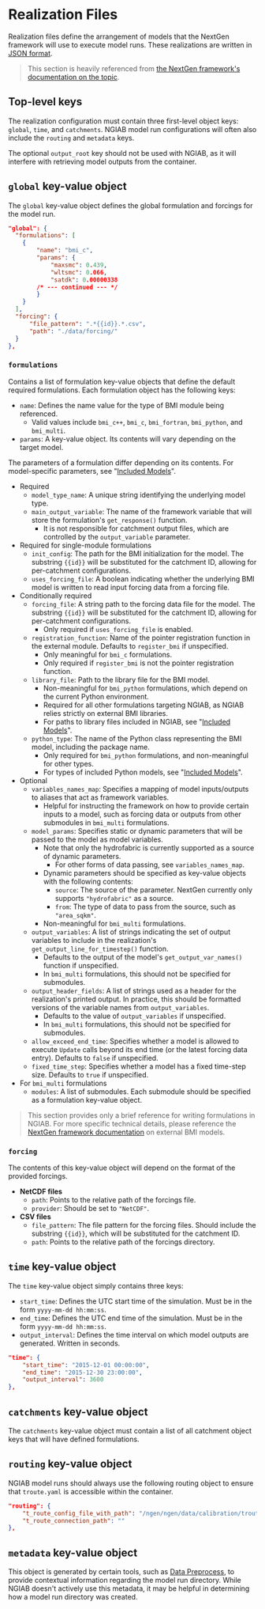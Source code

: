 # Realization Files

Realization files define the arrangement of models that the NextGen framework will use to execute model runs.
These realizations are written in [JSON format](https://www.json.org/json-en.html).

> This section is heavily referenced from [the NextGen framework's documentation on the topic](https://noaa-owp.github.io/ngen/md_doc_2_r_e_a_l_i_z_a_t_i_o_n___c_o_n_f_i_g_u_r_a_t_i_o_n.html).

## Top-level keys

The realization configuration must contain three first-level object keys: `global`, `time`, and `catchments`.
NGIAB model run configurations will often also include the `routing` and `metadata` keys.

The optional `output_root` key should not be used with NGIAB, as it will interfere with retrieving model outputs from the container.

## `global` key-value object

The `global` key-value object defines the global formulation and forcings for the model run.

```JSON
"global": {
  "formulations": [
    {
        "name": "bmi_c",
        "params": {
            "maxsmc": 0.439,
            "wltsmc": 0.066,
            "satdk": 0.00000338
        /* --- continued --- */
        }
    }
  ],
  "forcing": {
      "file_pattern": ".*{{id}}.*.csv",
      "path": "./data/forcing/"
  }
},  
```

### `formulations`

Contains a list of formulation key-value objects that define the default required formulations. Each formulation object has the following keys:
- `name`: Defines the name value for the type of BMI module being referenced.
    - Valid values include `bmi_c++`, `bmi_c`, `bmi_fortran`, `bmi_python`, and `bmi_multi`.
- `params`: A key-value object. Its contents will vary depending on the target model.

The parameters of a formulation differ depending on its contents. For model-specific parameters, see "[Included Models](./03_04_MODELS.md)".

- Required
    - `model_type_name`: A unique string identifying the underlying model type.
    - `main_output_variable`: The name of the framework variable that will store the formulation's `get_response()` function.
        - It is not responsible for catchment output files, which are controlled by the `output_variable` parameter.
- Required for single-module formulations
    - `init_config`: The path for the BMI initialization for the model. The substring `{{id}}` will be substituted for the catchment ID, allowing for per-catchment configurations.
    - `uses_forcing_file`: A boolean indicating whether the underlying BMI model is written to read input forcing data from a forcing file.
- Conditionally required
    - `forcing_file`: A string path to the forcing data file for the model. The substring `{{id}}` will be substituted for the catchment ID, allowing for per-catchment configurations.
        - Only required if `uses_forcing_file` is enabled.
    - `registration_function`: Name of the pointer registration function in the external module. Defaults to `register_bmi` if unspecified.
        - Only meaningful for `bmi_c` formulations.
        - Only required if `register_bmi` is not the pointer registration function.
    - `library_file`: Path to the library file for the BMI model.
        - Non-meaningful for `bmi_python` formulations, which depend on the current Python environment.
        - Required for all other formulations targeting NGIAB, as NGIAB relies strictly on external BMI libraries.
        - For paths to library files included in NGIAB, see "[Included Models](./03_04_MODELS.md)".
    - `python_type`: The name of the Python class representing the BMI model, including the package name.
        - Only required for `bmi_python` formulations, and non-meaningful for other types.
        - For types of included Python models, see "[Included Models](./03_04_MODELS.md)".
- Optional
    - `variables_names_map`: Specifies a mapping of model inputs/outputs to aliases that act as framework variables.
        - Helpful for instructing the framework on how to provide certain inputs to a model, such as forcing data or outputs from other submodules in `bmi_multi` formulations.
    - `model_params`: Specifies static or dynamic parameters that will be passed to the model as model variables.
        - Note that only the hydrofabric is currently supported as a source of dynamic parameters.
            - For other forms of data passing, see `variables_names_map`.
        - Dynamic parameters should be specified as key-value objects with the following contents:
            - `source`: The source of the parameter. NextGen currently only supports `"hydrofabric"` as a source.
            - `from`: The type of data to pass from the source, such as `"area_sqkm"`. <!-- TODO: Where are the options for this defined? -->
        - Non-meaningful for `bmi_multi` formulations.
    - `output_variables`: A list of strings indicating the set of output variables to include in the realization's `get_output_line_for_timestep()` function.
        - Defaults to the output of the model's `get_output_var_names()` function if unspecified.
        - In `bmi_multi` formulations, this should not be specified for submodules.
    - `output_header_fields`: A list of strings used as a header for the realization's printed output. In practice, this should be formatted versions of the variable names from `output_variables`.
        - Defaults to the value of `output_variables` if unspecified.
        - In `bmi_multi` formulations, this should not be specified for submodules.
    - `allow_exceed_end_time`: Specifies whether a model is allowed to execute `Update` calls beyond its end time (or the latest forcing data entry). Defaults to `false` if unspecified.
    - `fixed_time_step`: Specifies whether a model has a fixed time-step size. Defaults to `true` if unspecified.
- For `bmi_multi` formulations
    - `modules`: A list of submodules. Each submodule should be specified as a formulation key-value object.

> This section provides only a brief reference for writing formulations in NGIAB. For more specific technical details, please reference the [NextGen framework documentation](https://noaa-owp.github.io/ngen/md_doc_2_b_m_i___m_o_d_e_l_s.html) on external BMI models.

### `forcing`

The contents of this key-value object will depend on the format of the provided forcings.

- **NetCDF files**
    - `path`: Points to the relative path of the forcings file.
    - `provider`: Should be set to `"NetCDF"`.
- **CSV files**
    - `file_pattern`: The file pattern for the forcing files. Should include the substring `{{id}}`, which will be substituted for the catchment ID.
    - `path`: Points to the relative path of the forcings directory.

## `time` key-value object

The `time` key-value object simply contains three keys:
- `start_time`: Defines the UTC start time of the simulation. Must be in the form `yyyy-mm-dd hh:mm:ss`.
- `end_time`: Defines the UTC end time of the simulation. Must be in the form `yyyy-mm-dd hh:mm:ss`.
- `output_interval`: Defines the time interval on which model outputs are generated. Written in seconds.

```JSON
"time": {
    "start_time": "2015-12-01 00:00:00",
    "end_time": "2015-12-30 23:00:00",
    "output_interval": 3600
},
```

## `catchments` key-value object
The `catchments` key-value object must contain a list of all catchment object keys that will have defined formulations.

## `routing` key-value object
NGIAB model runs should always use the following routing object to ensure that `troute.yaml` is accessible within the container.
```JSON
"routing": {
    "t_route_config_file_with_path": "/ngen/ngen/data/calibration/troute.yaml",
    "t_route_connection_path": ""
},
```

<!-- TODO: T-Route configuration info? -->

## `metadata` key-value object
This object is generated by certain tools, such as [Data Preprocess](https://github.com/CIROH-UA/ngiab_data_preprocess), to provide contextual information regarding the model run directory.
While NGIAB doesn't actively use this metadata, it may be helpful in determining how a model run directory was created.
